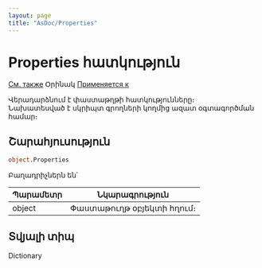 ```yaml
---
layout: page
title: "AsDoc/Properties"
---
```



# Properties հատկություն

[См. также](../Asdoc.md) Օրինակ [Применяется к](../Asdoc.md)


Վերադարձնում է փաստաթղթի հատկությունները։  
Նախատեսված է սկրիպտ գրողների կողմից ազատ օգտագործման համար։

## Շարահյուսություն

``` vb
object.Properties
```

Բաղադրիչներն են՝

| Պարամետր | Նկարագրություն |
|--|--|
| object | Փաստաթուղթ օբյեկտի հղում։ |

## Տվյալի տիպ

Dictionary